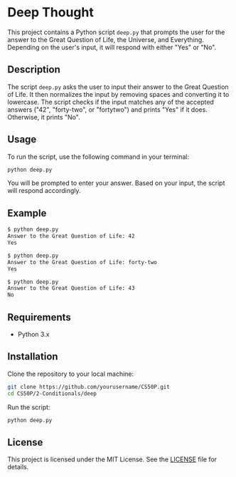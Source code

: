 # Deep Thought

This project contains a Python script `deep.py` that prompts the user for the answer to the Great Question of Life, the Universe, and Everything. Depending on the user's input, it will respond with either "Yes" or "No".

## Description

The script `deep.py` asks the user to input their answer to the Great Question of Life. It then normalizes the input by removing spaces and converting it to lowercase. The script checks if the input matches any of the accepted answers ("42", "forty-two", or "fortytwo") and prints "Yes" if it does. Otherwise, it prints "No".

## Usage

To run the script, use the following command in your terminal:

```sh
python deep.py
```

You will be prompted to enter your answer. Based on your input, the script will respond accordingly.

## Example

```sh
$ python deep.py
Answer to the Great Question of Life: 42
Yes
```

```sh
$ python deep.py
Answer to the Great Question of Life: forty-two
Yes
```

```sh
$ python deep.py
Answer to the Great Question of Life: 43
No
```

## Requirements

- Python 3.x

## Installation

Clone the repository to your local machine:

```sh
git clone https://github.com/yourusername/CS50P.git
cd CS50P/2-Conditionals/deep
```

Run the script:

```sh
python deep.py
```

## License

This project is licensed under the MIT License. See the [LICENSE](../LICENSE) file for details.
